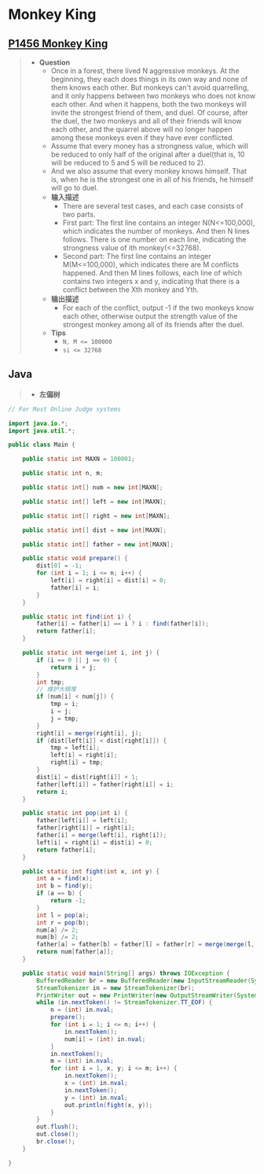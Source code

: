 # Monkey King

## [P1456 Monkey King](https://www.luogu.com.cn/problem/P1456)

> - **Question**
>   - Once in a forest, there lived N aggressive monkeys. At the beginning, they each does things in its own way and none of them knows each other. But monkeys can't avoid quarrelling, and it only happens between two monkeys who does not know each other. And when it happens, both the two monkeys will invite the strongest friend of them, and duel. Of course, after the duel, the two monkeys and all of their friends will know each other, and the quarrel above will no longer happen among these monkeys even if they have ever conflicted.
>   - Assume that every money has a strongness value, which will be reduced to only half of the original after a duel(that is, 10 will be reduced to 5 and 5 will be reduced to 2).
>   - And we also assume that every monkey knows himself. That is, when he is the strongest one in all of his friends, he himself will go to duel.
>   - **输入描述**
>     - There are several test cases, and each case consists of two parts.
>     - First part: The first line contains an integer N(N<=100,000), which indicates the number of monkeys. And then N lines follows. There is one number on each line, indicating the strongness value of ith monkey(<=32768).
>     - Second part: The first line contains an integer M(M<=100,000), which indicates there are M conflicts happened. And then M lines follows, each line of which contains two integers x and y, indicating that there is a conflict between the Xth monkey and Yth.
>   - **输出描述**
>     - For each of the conflict, output -1 if the two monkeys know each other, otherwise output the strength value of the strongest monkey among all of its friends after the duel.
>   - **Tips**
>     - `N, M <= 100000`
>     - `si <= 32768`

## Java

> - **左偏树**

```java
// For Most Online Judge systems

import java.io.*;
import java.util.*;

public class Main {

    public static int MAXN = 100001;

    public static int n, m;

    public static int[] num = new int[MAXN];

    public static int[] left = new int[MAXN];

    public static int[] right = new int[MAXN];

    public static int[] dist = new int[MAXN];

    public static int[] father = new int[MAXN];

    public static void prepare() {
        dist[0] = -1;
        for (int i = 1; i <= n; i++) {
            left[i] = right[i] = dist[i] = 0;
            father[i] = i;
        }
    }

    public static int find(int i) {
        father[i] = father[i] == i ? i : find(father[i]);
        return father[i];
    }

    public static int merge(int i, int j) {
        if (i == 0 || j == 0) {
            return i + j;
        }
        int tmp;
        // 维护大根堆
        if (num[i] < num[j]) {
            tmp = i;
            i = j;
            j = tmp;
        }
        right[i] = merge(right[i], j);
        if (dist[left[i]] < dist[right[i]]) {
            tmp = left[i];
            left[i] = right[i];
            right[i] = tmp;
        }
        dist[i] = dist[right[i]] + 1;
        father[left[i]] = father[right[i]] = i;
        return i;
    }

    public static int pop(int i) {
        father[left[i]] = left[i];
        father[right[i]] = right[i];
        father[i] = merge(left[i], right[i]);
        left[i] = right[i] = dist[i] = 0;
        return father[i];
    }

    public static int fight(int x, int y) {
        int a = find(x);
        int b = find(y);
        if (a == b) {
            return -1;
        }
        int l = pop(a);
        int r = pop(b);
        num[a] /= 2;
        num[b] /= 2;
        father[a] = father[b] = father[l] = father[r] = merge(merge(l, a), merge(r, b));
        return num[father[a]];
    }

    public static void main(String[] args) throws IOException {
        BufferedReader br = new BufferedReader(new InputStreamReader(System.in));
        StreamTokenizer in = new StreamTokenizer(br);
        PrintWriter out = new PrintWriter(new OutputStreamWriter(System.out));
        while (in.nextToken() != StreamTokenizer.TT_EOF) {
            n = (int) in.nval;
            prepare();
            for (int i = 1; i <= n; i++) {
                in.nextToken();
                num[i] = (int) in.nval;
            }
            in.nextToken();
            m = (int) in.nval;
            for (int i = 1, x, y; i <= m; i++) {
                in.nextToken();
                x = (int) in.nval;
                in.nextToken();
                y = (int) in.nval;
                out.println(fight(x, y));
            }
        }
        out.flush();
        out.close();
        br.close();
    }

}
```
